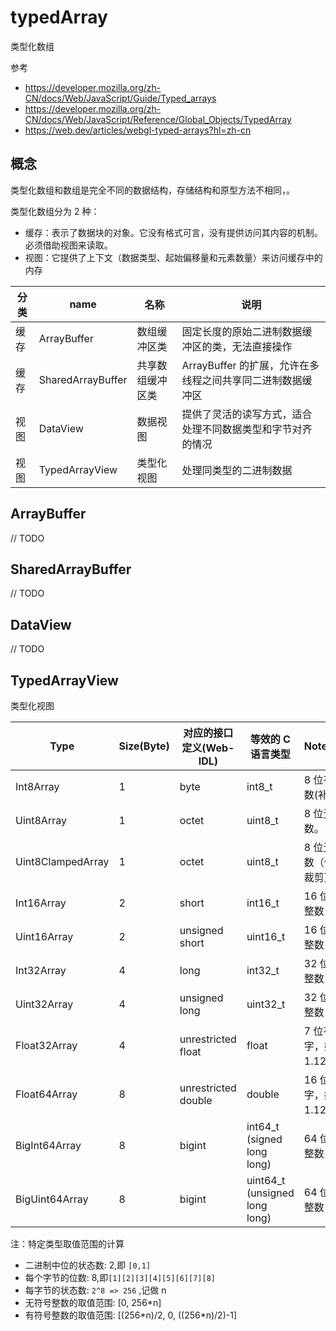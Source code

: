 # typedArray
类型化数组

参考

- https://developer.mozilla.org/zh-CN/docs/Web/JavaScript/Guide/Typed_arrays
- https://developer.mozilla.org/zh-CN/docs/Web/JavaScript/Reference/Global_Objects/TypedArray
- https://web.dev/articles/webgl-typed-arrays?hl=zh-cn

## 概念

类型化数组和数组是完全不同的数据结构，存储结构和原型方法不相同，。

类型化数组分为 2 种：

- 缓存：表示了数据块的对象。它没有格式可言，没有提供访问其内容的机制。必须借助视图来读取。
- 视图：它提供了上下文（数据类型、起始偏移量和元素数量）来访问缓存中的内存

| 分类 | name              | 名称             | 说明                                                       |
| ---- | ----------------- | ---------------- | ---------------------------------------------------------- |
| 缓存 | ArrayBuffer       | 数组缓冲区类     | 固定长度的原始二进制数据缓冲区的类，无法直接操作           |
| 缓存 | SharedArrayBuffer | 共享数组缓冲区类 | ArrayBuffer 的扩展，允许在多线程之间共享同二进制数据缓冲区 |
| 视图 | DataView          | 数据视图         | 提供了灵活的读写方式，适合处理不同数据类型和字节对齐的情况 |
| 视图 | TypedArrayView    | 类型化视图       | 处理同类型的二进制数据                                     |

## ArrayBuffer

// TODO

## SharedArrayBuffer

// TODO

## DataView

// TODO

## TypedArrayView

类型化视图

| Type              | Size(Byte) | 对应的接口定义(Web-IDL) | 等效的 C 语言类型             | Note                           |
| ----------------- | ---------- | ----------------------- | ----------------------------- | :----------------------------- |
| Int8Array         | 1          | byte                    | int8_t                        | 8 位有符号整数(补码)           |
| Uint8Array        | 1          | octet                   | uint8_t                       | 8 位无符号整数。               |
| Uint8ClampedArray | 1          | octet                   | uint8_t                       | 8 位无符号整数（值会被裁剪）   |
| Int16Array        | 2          | short                   | int16_t                       | 16 位有符号整数（补码）        |
| Uint16Array       | 2          | unsigned short          | uint16_t                      | 16 位无符号整数                |
| Int32Array        | 4          | long                    | int32_t                       | 32 位有符号整数（补码）        |
| Uint32Array       | 4          | unsigned long           | uint32_t                      | 32 位无符号整数                |
| Float32Array      | 4          | unrestricted float      | float                         | 7 位有效数字，如 1.123456）    |
| Float64Array      | 8          | unrestricted double     | double                        | 16 位有效数字，如 1.123...15） |
| BigInt64Array     | 8          | bigint                  | int64_t (signed long long)    | 64 位有符号整数(补码)          |
| BigUint64Array    | 8          | bigint                  | uint64_t (unsigned long long) | 64 位无符号整数                |

注：特定类型取值范围的计算

- 二进制中位的状态数: 2,即 `[0,1]`
- 每个字节的位数: 8,即`[1][2][3][4][5][6][7][8]`
- 每字节的状态数: `2^8 => 256` ,记做 n
- 无符号整数的取值范围: [0, 256*n]
- 有符号整数的取值范围: [(256\*n)/2, 0, ((256\*n)/2)-1]
